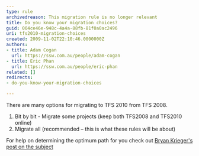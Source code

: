 ```yaml
---
type: rule
archivedreason: This migration rule is no longer relevant
title: Do you know your migration choices?
guid: 004ce46e-948c-4a4a-88fb-81f0a0ac2496
uri: tfs2010-migration-choices
created: 2009-11-02T22:10:46.0000000Z
authors:
- title: Adam Cogan
  url: https://ssw.com.au/people/adam-cogan
- title: Eric Phan
  url: https://ssw.com.au/people/eric-phan
related: []
redirects: 
- do-you-know-your-migration-choices

---
```


There are many options for migrating to TFS 2010 from TFS 2008.

<!--endintro-->

1. Bit by bit - Migrate some projects (keep both TFS2008 and TFS2010 online)
2. Migrate all (recommended – this is what these rules will be about)

For help on determining the optimum path for you check out [Bryan Krieger's post on the subject](http://blogs.msdn.com/bkrieger/archive/2009/10/21/team-foundation-server-2010-upgrade.aspx)

